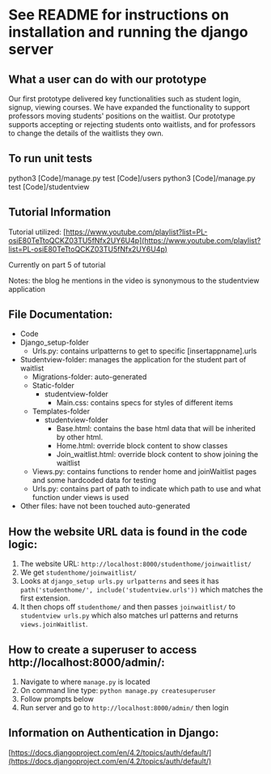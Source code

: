 # See README for instructions on installation and running the django server

## What a user can do with our prototype

Our first prototype delivered key functionalities such as student login, signup, viewing courses. We have
expanded the functionality to support professors moving students' positions on the waitlist. Our prototype
supports accepting or rejecting students onto waitlists, and for professors to change the details of the
waitlists they own.

## To run unit tests

python3 [Code]/manage.py test [Code]/users
python3 [Code]/manage.py test [Code]/studentview

## Tutorial Information

Tutorial utilized: [https://www.youtube.com/playlist?list=PL-osiE80TeTtoQCKZ03TU5fNfx2UY6U4p](https://www.youtube.com/playlist?list=PL-osiE80TeTtoQCKZ03TU5fNfx2UY6U4p)

Currently on part 5 of tutorial

Notes: the blog he mentions in the video is synonymous to the studentview application

## File Documentation:

- Code
- Django_setup-folder
  - Urls.py: contains urlpatterns to get to specific [insertappname].urls
- Studentview-folder: manages the application for the student part of waitlist
  - Migrations-folder: auto-generated
  - Static-folder
    - studentview-folder
      - Main.css: contains specs for styles of different items
  - Templates-folder
    - studentview-folder
      - Base.html: contains the base html data that will be inherited by other html.
      - Home.html: override block content to show classes 
      - Join_waitlist.html: override block content to show joining the waitlist
  - Views.py: contains functions to render home and joinWaitlist pages and some hardcoded data for testing
  - Urls.py: contains part of path to indicate which path to use and what function under views is used 
- Other files: have not been touched auto-generated

## How the website URL data is found in the code logic:

1. The website URL: `http://localhost:8000/studenthome/joinwaitlist/`
2. We get `studenthome/joinwaitlist/`
3. Looks at `django_setup urls.py urlpatterns` and sees it has `path('studenthome/', include('studentview.urls'))` which matches the first extension.
4. It then chops off `studenthome/` and then passes `joinwaitlist/` to `studentview urls.py` which also matches url patterns and returns `views.joinWaitlist`.

## How to create a superuser to access http://localhost:8000/admin/:

1. Navigate to where `manage.py` is located
2. On command line type: `python manage.py createsuperuser`
3. Follow prompts below
4. Run server and go to `http://localhost:8000/admin/` then login

## Information on Authentication in Django:

[https://docs.djangoproject.com/en/4.2/topics/auth/default/](https://docs.djangoproject.com/en/4.2/topics/auth/default/)
